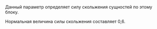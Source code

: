 Данный параметр определяет силу скольжения сущностей по этому блоку.

Нормальная величина силы скольжения составляет 0,6.